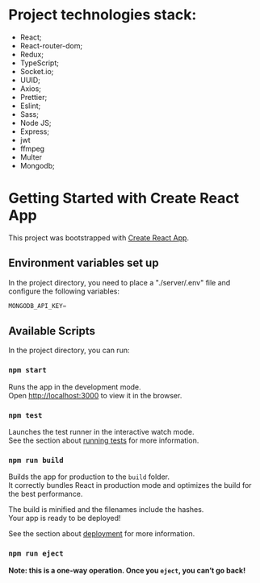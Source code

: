 
# Project technologies stack:

 - React;
 - React-router-dom;
 - Redux;
 - TypeScript;
 - Socket.io;
 - UUID;
 - Axios;
 - Prettier;
 - Eslint;
 - Sass;
 - Node JS;
 - Express;
 - jwt
 - ffmpeg
 - Multer
 - Mongodb;

# Getting Started with Create React App

This project was bootstrapped with [Create React App](https://github.com/facebook/create-react-app).

## Environment variables set up

In the project directory, you need to place a "./server/.env" file and configure the following variables:

```javascript
MONGODB_API_KEY=
```

## Available Scripts

In the project directory, you can run:

### `npm start`

Runs the app in the development mode.\
Open [http://localhost:3000](http://localhost:3000) to view it in the browser.

### `npm test`

Launches the test runner in the interactive watch mode.\
See the section about [running tests](https://facebook.github.io/create-react-app/docs/running-tests) for more information.

### `npm run build`

Builds the app for production to the `build` folder.\
It correctly bundles React in production mode and optimizes the build for the best performance.

The build is minified and the filenames include the hashes.\
Your app is ready to be deployed!

See the section about [deployment](https://facebook.github.io/create-react-app/docs/deployment) for more information.

### `npm run eject`

**Note: this is a one-way operation. Once you `eject`, you can’t go back!**
